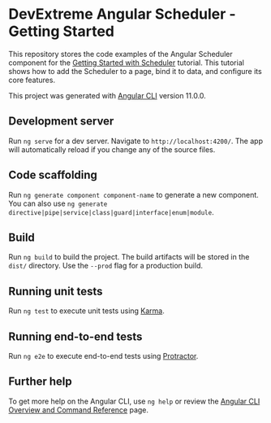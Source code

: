 # DevExtreme Angular Scheduler - Getting Started

This repository stores the code examples of the Angular Scheduler component for the [Getting Started with Scheduler](https://js.devexpress.com/Documentation/Guide/UI_Components/Scheduler/Getting_Started_with_Scheduler/) tutorial. This tutorial shows how to add the Scheduler to a page, bind it to data, and configure its core features.

This project was generated with [Angular CLI](https://github.com/angular/angular-cli) version 11.0.0.

## Development server

Run `ng serve` for a dev server. Navigate to `http://localhost:4200/`. The app will automatically reload if you change any of the source files.

## Code scaffolding

Run `ng generate component component-name` to generate a new component. You can also use `ng generate directive|pipe|service|class|guard|interface|enum|module`.

## Build

Run `ng build` to build the project. The build artifacts will be stored in the `dist/` directory. Use the `--prod` flag for a production build.

## Running unit tests

Run `ng test` to execute unit tests using [Karma](https://karma-runner.github.io).

## Running end-to-end tests

Run `ng e2e` to execute end-to-end tests using [Protractor](http://www.protractortest.org/).

## Further help

To get more help on the Angular CLI, use `ng help` or review the [Angular CLI Overview and Command Reference](https://angular.io/cli) page.
